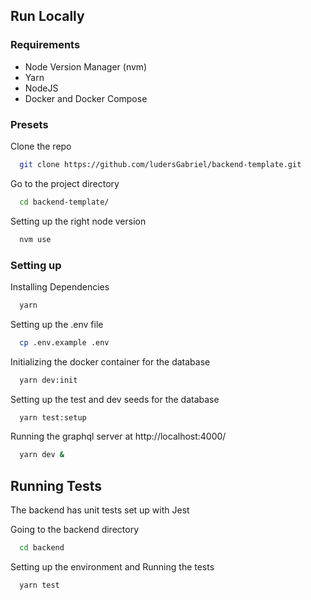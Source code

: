 ## Run Locally

### Requirements
- Node Version Manager (nvm)
- Yarn
- NodeJS
- Docker and Docker Compose

### Presets

Clone the repo
```bash
  git clone https://github.com/ludersGabriel/backend-template.git
```

Go to the project directory
```bash
  cd backend-template/
```

Setting up the right node version
```bash
  nvm use
```

### Setting up

Installing Dependencies
```bash
  yarn
```

Setting up the .env file
```bash
  cp .env.example .env
```

Initializing the docker container for the database
```bash
  yarn dev:init
```

Setting up the test and dev seeds for the database
```bash
  yarn test:setup
```

Running the graphql server at http://localhost:4000/
```bash
  yarn dev &
```

## Running Tests

The backend has unit tests set up with Jest

Going to the backend directory
```bash
  cd backend
```

Setting up the environment and Running the tests
```bash
  yarn test
```
